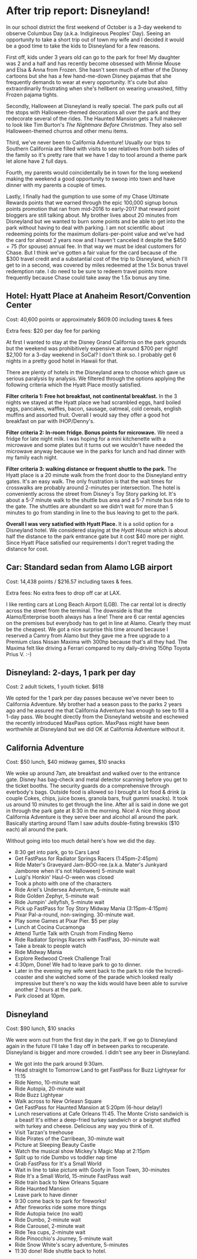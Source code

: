 After trip report: Disneyland!
===

In our school district the first weekend of October is a 3-day weekend to observe Columbus Day (a.k.a. Indigineous Peoples' Day). Seeing an opportunity to take a short trip out of town my wife and I decided it would be a good time to take the kids to Disneyland for a few reasons. 

First off, kids under 3 years old can go to the park for free! My daughter was 2 and a half and has recently become obsessed with Minnie Mouse and Elsa & Anna from Frozen. She hasn't seen much of either of the Disney cartoons but she has a few hand-me-down Disney pajamas that she frequently demands to wear at every opportunity. It's cute but also extraordinarily frustrating when she's hellbent on wearing unwashed, filthy Frozen pajama tights.

Secondly, Halloween at Disneyland is really special. The park pulls out all the stops with Halloween-themed decorations all over the park and they redecorate several of the rides. The Haunted Mansion gets a full makeover to look like Tim Burton's _The  Nightmare Before Christmas_. They also sell Halloween-themed churros and other menu items.

Third, we've never been to California Adventure! Usually our trips to Southern California are filled with visits to see relatives from both sides of the family so it's pretty rare that we have 1 day to tool around a theme park let alone have 2 full days.

Fourth, my parents would coincidentally be in town for the long weekend making the weekend a good opportunity to swoop into town and have dinner with my parents a couple of times.

Lastly, I finally had the gumption to use some of my Chase Ultimate Rewards points that we earned through the epic 100,000  signup bonus points promotion that ran from mid-2016 to early-2017 that reward point bloggers are still talking about. My brother lives about 20 minutes from Disneyland but we wanted to burn some points and be able to get into the park without having to deal with parking. I am not scientific about redeeming points for the maximum dollars-per-point value and we've had the card for almost 2 years now and I haven't canceled it despite the $450 + 75 (for spouse) annual fee. In that way we must be ideal customers for Chase. But I think we've gotten a fair value for the card because of the $300 travel credit and a substantial cost of the trip to Disneyland, which I'll get to in a second, was covered by miles redeemed at the 1.5x bonus travel redemption rate. I do need to be sure to redeem travel points more frequently because Chase could take away the 1.5x bonus any time.

Hotel: Hyatt Place at Anaheim Resort/Convention Center
---

Cost: 40,600 points or approximately $609.00 including taxes & fees

Extra fees: $20 per day fee for parking

At first I wanted to stay at the Disney Grand California on the park grounds but the weekend was prohibitively expensive at around $700 per night! $2,100 for a 3-day weekend in SoCal? I don't think so. I probably get 6 nights in a pretty good hotel in Hawaii for that.

There are plenty of hotels in the Disneyland area to choose which gave us serious paralysis by analysis. We filtered through the options applying the following criteria which the Hyatt Place mostly satisfied.

__Filter criteria 1: Free hot breakfast, not continental breakfast.__ In the 3 nights we stayed at the Hyatt place we had scrambled eggs, hard boiled eggs, pancakes, waffles, bacon, sausage, oatmeal, cold cereals, english muffins and assorted fruit. Overall I would say they offer a good hot breakfast on par with IHOP/Denny's.

__Filter criteria 2: In-room fridge. Bonus points for microwave.__ We need a fridge for late night milk. I was hoping for a mini kitchenette with a microwave and some plates but it turns out we wouldn't have needed the microwave anyway because we in the parks for lunch and had dinner with my family each night.

__Filter criteria 3: walking distance or frequent shuttle to the park.__ The Hyatt place is a 20 minute walk from the front door to the Disneyland entry gates. It's an easy walk. The only frustration is that the wait times for crosswalks are probably around 2-minutes per intersection. The hotel is conveniently across the street from Disney's Toy Story parking lot. It's about a 5-7 minute walk to the shuttle bus area and a 5-7 minute bus ride to the gate. The shuttles are abundant so we didn't wait for more than 5 minutes to go from standing in line to the bus leaving to get to the park.

__Overall I was very satisfied with Hyatt Place.__ It is a solid option for a Disneyland hotel. We considered staying at the *Hyatt House* which is about half the distance to the park entrance gate but it cost $40 more per night. Since Hyatt Place satisfied our requirements I don't regret trading the distance for cost. 


Car: Standard sedan from Alamo LGB airport
---

Cost: 14,438 points / $216.57 including taxes & fees. 

Extra fees: No extra fees to drop off car at LAX.

I like renting cars at Long Beach Airport (LGB). The car rental lot is directly across the street from the terminal. The downside is that the Alamo/Enterprise booth always has a line! There are 6 car rental agencies on the premises but everybody has to get in line at Alamo. Clearly they must be the cheapest. We got a nice surprise this time around because I reserved a Camry from Alamo but they gave me a free upgrade to a Premium class Nissan Maxima with 300hp because that's all they had. The Maxima felt like driving a Ferrari compared to my daily-driving 150hp Toyota Prius V. :-)

Disneyland: 2-days, 1 park per day
---

Cost: 2 adult tickets, 1 youth ticket. $618

We opted for the 1 park per day passes because we've never been to California Adventure. My brother had a season pass to the parks 2 years ago and he assured me that California Adventure has enough to see to fill a 1-day pass. We bought directly from the Disneyland website and eschewed the recently introduced MaxPass option. MaxPass might have been worthwhile at Disneyland but we did OK at California Adventure without it.

California Adventure
---

Cost: $50 lunch, $40 midway games, $10 snacks

We woke up around 7am, ate breakfast and walked over to the entrance gate. Disney has bag-check and metal detector scanning before you get to the ticket booths. The security guards do a comprehensive through everbody's bags. Outside food is allowed so I brought a lot food & drink (a couple Cokes, chips, juice boxes, granola bars, fruit gummi snacks). It took us around 10 minutes to get through the line. After all is said in done we got in through the park gate at 8:30 in the morning. Nice! A nice thing about California Adventure is they serve beer and alcohol all around the park. Basically starting around 11am I saw adults double-fisting brewskis ($10 each) all around the park.

Without going into too much detail here's how we did the day.

* 8:30 get into park, go to Cars Land
* Get FastPass for Radiator Springs Racers (1:45pm-2:45pm)
* Ride Mater's Graveyard Jam-BOO-ree.(a.k.a. Mater's Junkyard Jamboree when it's not Halloween) 5-minute wait
* Luigi's Honkin' Haul-O-ween was closed
* Took a photo with one of the characters
* Ride Ariel's Undersea Adventure, 5-minute wait
* Ride Golden Zephyr, 5-minute wait
* Ride Jumpin' Jellyfish, 5-minute wait
* Pick up FastPass for Toy Story Midway Mania (3:15pm-4:15pm)
* Pixar Pal-a-round, non-swinging. 30-minute wait.
* Play some Games at Pixar Pier. $5 per play
* Lunch at Cocina Cucamonga
* Attend Turtle Talk with Crush from Finding Nemo
* Ride Radiator Springs Racers with FastPass, 30-minute wait
* Take a break to people watch
* Ride Midway Mania
* Explore Redwood Creek Challenge Trail
* 4:30pm, Done! We had to leave park to go to dinner.
* Later in the evening my wife went back to the park to ride the Incredi-coaster and she watched some of the parade which looked really impressive but there's no way the kids would have been able to survive another 2 hours at the park.
* Park closed at 10pm.


Disneyland
---

Cost: $90 lunch, $10 snacks

We were worn out from the first day in the park. If we go to Disneyland again in the future I'll take 1 day off in between parks to recuperate. Disneyland is bigger and more crowded. I didn't see any beer in Disneyland.

* We got into the park around 9:30am.
* Head straight to Tomorrow Land to get FastPass for Buzz Lightyear for 11:15
* Ride Nemo, 10-minute wait
* Ride Autopia, 20-minute wait
* Ride Buzz Lightyear
* Walk across to New Orleasn Square
* Get FastPass for Haunted Mansion at 5:20pm (6-hour delay!)
* Lunch reservations at Cafe Orleans 11:45. The Monte Cristo sandwich is a beast! It's either a deep-fried turkey sandwich or a beignet stuffed with turkey and cheese. Delicious any way you think of it.
* Visit Tarzan's treehouse
* Ride Pirates of the Carribean, 30-minute wait
* Picture at Sleeping Beauty Castle
* Watch the musical show Mickey's Magic Map at 2:15pm
* Split up to ride Dumbo vs toddler nap time
* Grab FastPass for It's a Small World
* Wait in line to take picture with Goofy in Toon Town, 30-minutes
* Ride It's a Small World, 15-minute FastPass wait
* Ride train back to New Orleans Square
* Ride Haunted Mansion
* Leave park to have dinner
* 9:30 come back to park for fireworks!
* After fireworks ride some more things
* Ride Autopia twice (no wait)
* Ride Dumbo, 2-minute wait
* Ride Carousel, 2-minute wait 
* Ride Tea cups, 2-minute wait
* Ride Pinocchio's Journey, 5-minute wait
* Ride Snow White's scary adventure, 5-minutes
* 11:30 done! Ride shuttle back to hotel.
